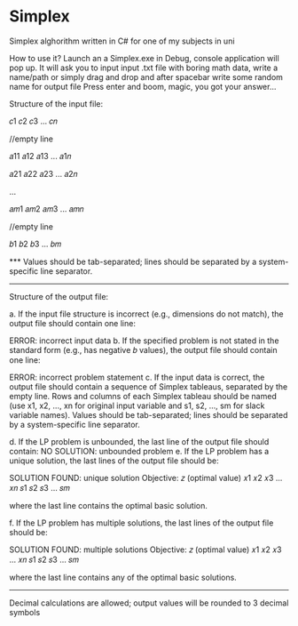 # Simplex
Simplex alghorithm written in C# for one of my subjects in uni

How to use it?
Launch an a Simplex.exe in Debug, console application will pop up.
It will ask you to input input .txt file with boring math data, write a name/path or simply drag and drop and after spacebar write some random name for output file
Press enter and boom, magic, you got your answer...

Structure of the input file: 


𝑐1 𝑐2 𝑐3 ... 𝑐𝑛

//empty line 

𝑎11 𝑎12 𝑎13 ... 𝑎1𝑛 

𝑎21 𝑎22 𝑎23 ... 𝑎2𝑛 

... 

𝑎𝑚1 𝑎𝑚2 𝑎𝑚3 ... 𝑎𝑚𝑛 

//empty line 

𝑏1 𝑏2 𝑏3 ... 𝑏𝑚
 
*** Values should be tab-separated; lines should be separated by a system-specific 
line separator. 
____________________________

Structure of the output file:

a.  If the input file structure is incorrect (e.g., dimensions do not match), the 
output file should contain one line: 
 
ERROR: incorrect input data 
b.  If the specified problem is not stated in the standard form (e.g., has 
negative 𝑏 values), the output file should contain one line: 
 
ERROR: incorrect problem statement 
c.  If the input data is correct, the output file should contain a sequence of 
Simplex tableaus, separated by the empty line. Rows and columns of 
each Simplex tableau should be named (use x1, x2, ..., xn for original 
input variable and s1, s2, ..., sm for slack variable names). Values should 
be tab-separated; lines should be separated by a system-specific line 
separator. 
 
d.  If the LP problem is unbounded, the last line of the output file should 
contain: 
NO SOLUTION: unbounded problem 
e.  If the LP problem has a unique solution, the last lines of the output file 
should be: 
 
SOLUTION FOUND: unique solution 
Objective: 𝑧 (optimal value) 
𝑥1 𝑥2 𝑥3 ... 𝑥𝑛 𝑠1 𝑠2 𝑠3 ... 𝑠𝑚 
 
where the last line contains the optimal basic solution. 
 
f. If the LP problem has multiple solutions, the last lines of the output file 
should be: 
 
SOLUTION FOUND: multiple solutions 
Objective: 𝑧 (optimal value) 
𝑥1 𝑥2 𝑥3 ... 𝑥𝑛 𝑠1 𝑠2 𝑠3 ... 𝑠𝑚 
 
where the last line contains any of the optimal basic solutions.
____________________________
Decimal calculations are allowed; output values will be rounded to 3 decimal symbols
